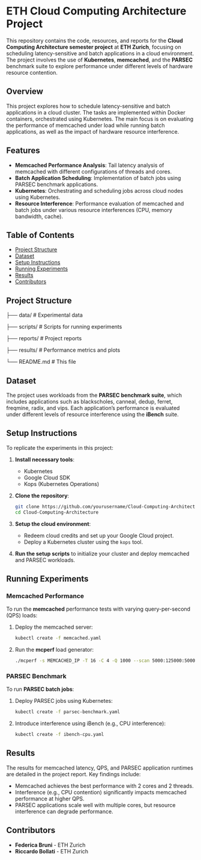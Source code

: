 # ETH Cloud Computing Architecture Project

This repository contains the code, resources, and reports for the **Cloud Computing Architecture semester project** at **ETH Zurich**, focusing on scheduling latency-sensitive and batch applications in a cloud environment. The project involves the use of **Kubernetes**, **memcached**, and the **PARSEC** benchmark suite to explore performance under different levels of hardware resource contention.

## Overview

This project explores how to schedule latency-sensitive and batch applications in a cloud cluster. The tasks are implemented within Docker containers, orchestrated using Kubernetes. The main focus is on evaluating the performance of memcached under load while running batch applications, as well as the impact of hardware resource interference.

## Features

- **Memcached Performance Analysis**: Tail latency analysis of memcached with different configurations of threads and cores.
- **Batch Application Scheduling**: Implementation of batch jobs using PARSEC benchmark applications.
- **Kubernetes**: Orchestrating and scheduling jobs across cloud nodes using Kubernetes.
- **Resource Interference**: Performance evaluation of memcached and batch jobs under various resource interferences (CPU, memory bandwidth, cache).

## Table of Contents

- [Project Structure](#project-structure)
- [Dataset](#dataset)
- [Setup Instructions](#setup-instructions)
- [Running Experiments](#running-experiments)
- [Results](#results)
- [Contributors](#contributors)

## Project Structure

├── data/ # Experimental data 

├── scripts/ # Scripts for running experiments 

├── reports/ # Project reports 

├── results/ # Performance metrics and plots 

└── README.md # This file


## Dataset

The project uses workloads from the **PARSEC benchmark suite**, which includes applications such as blackscholes, canneal, dedup, ferret, freqmine, radix, and vips. Each application’s performance is evaluated under different levels of resource interference using the **iBench** suite.

## Setup Instructions

To replicate the experiments in this project:

1. **Install necessary tools**:
   - Kubernetes
   - Google Cloud SDK
   - Kops (Kubernetes Operations)

2. **Clone the repository**:
    ```bash
    git clone https://github.com/yourusername/Cloud-Computing-Architecture.git
    cd Cloud-Computing-Architecture
    ```

3. **Setup the cloud environment**:
    - Redeem cloud credits and set up your Google Cloud project.
    - Deploy a Kubernetes cluster using the `kops` tool.

4. **Run the setup scripts** to initialize your cluster and deploy memcached and PARSEC workloads.

## Running Experiments

### Memcached Performance

To run the **memcached** performance tests with varying query-per-second (QPS) loads:
1. Deploy the memcached server:
    ```bash
    kubectl create -f memcached.yaml
    ```
2. Run the **mcperf** load generator:
    ```bash
    ./mcperf -s MEMCACHED_IP -T 16 -C 4 -Q 1000 --scan 5000:125000:5000
    ```

### PARSEC Benchmark

To run **PARSEC batch jobs**:
1. Deploy PARSEC jobs using Kubernetes:
    ```bash
    kubectl create -f parsec-benchmark.yaml
    ```
2. Introduce interference using iBench (e.g., CPU interference):
    ```bash
    kubectl create -f ibench-cpu.yaml
    ```

## Results

The results for memcached latency, QPS, and PARSEC application runtimes are detailed in the project report. Key findings include:
- Memcached achieves the best performance with 2 cores and 2 threads.
- Interference (e.g., CPU contention) significantly impacts memcached performance at higher QPS.
- PARSEC applications scale well with multiple cores, but resource interference can degrade performance.

## Contributors

- **Federica Bruni** - ETH Zurich
- **Riccardo Bollati** - ETH Zurich
